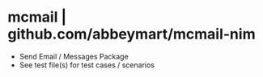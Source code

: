 # mcmail | github.com/abbeymart/mcmail-nim

- Send Email / Messages Package
- See test file(s) for test cases / scenarios
